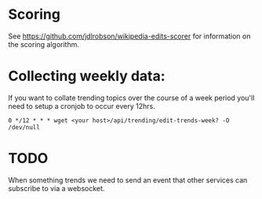 # Scoring
See https://github.com/jdlrobson/wikipedia-edits-scorer for information on the scoring algorithm.


# Collecting weekly data:
If you want to collate trending topics over the course of a week period you'll need to setup a cronjob to occur every 12hrs.

	0 */12 * * * wget <your host>/api/trending/edit-trends-week? -O /dev/null

# TODO
When something trends we need to send an event that other services can subscribe to via a websocket.
